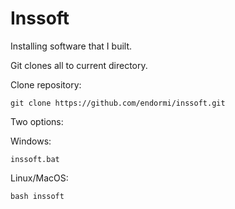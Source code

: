 # Inssoft

Installing software that I built.

Git clones all to current directory.

Clone repository:

```
git clone https://github.com/endormi/inssoft.git
```

Two options:

Windows:

```
inssoft.bat
```

Linux/MacOS:

```
bash inssoft
```

